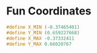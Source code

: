 # Fun Coordinates

```c
#define X_MIN (-0.37465401)
#define Y_MIN (0.659227668)
#define X_MAX -0.37332411
#define Y_MAX 0.66020767
```
